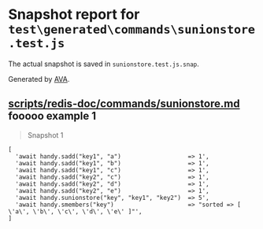 # Snapshot report for `test\generated\commands\sunionstore.test.js`

The actual snapshot is saved in `sunionstore.test.js.snap`.

Generated by [AVA](https://ava.li).

## [scripts/redis-doc/commands/sunionstore.md](../../../../scripts/redis-doc/commands/sunionstore.md) fooooo example 1

> Snapshot 1

    [
      'await handy.sadd("key1", "a")                   => 1',
      'await handy.sadd("key1", "b")                   => 1',
      'await handy.sadd("key1", "c")                   => 1',
      'await handy.sadd("key2", "c")                   => 1',
      'await handy.sadd("key2", "d")                   => 1',
      'await handy.sadd("key2", "e")                   => 1',
      'await handy.sunionstore("key", "key1", "key2")  => 5',
      'await handy.smembers("key")                     => "sorted => [ \'a\', \'b\', \'c\', \'d\', \'e\' ]"',
    ]
